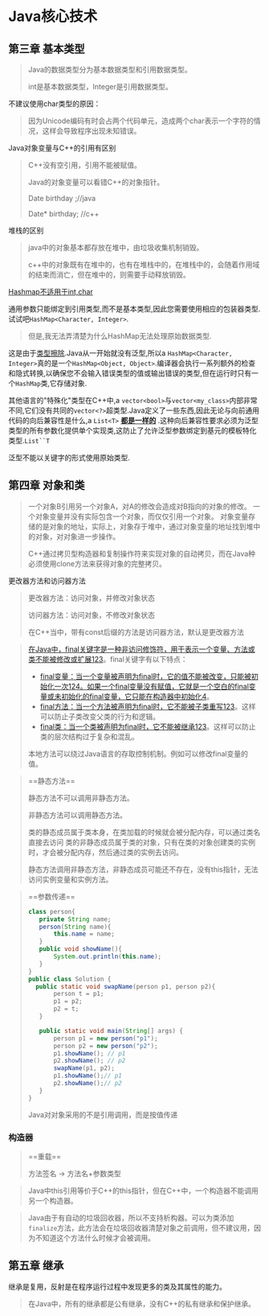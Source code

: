# Java核心技术

## 第三章 基本类型



> Java的数据类型分为基本数据类型和引用数据类型。
>
> int是基本数据类型，Integer是引用数据类型。

不建议使用char类型的原因：

> 因为Unicode编码有时会占两个代码单元，造成两个char表示一个字符的情况，这样会导致程序出现未知错误。



Java对象变量与C++的引用有区别

> C++没有空引用，引用不能被赋值。
>
> Java的对象变量可以看错C++的对象指针。
>
> Date birthday ;//java
>
> Date* birthday; //c++
>
> 

堆栈的区别

> java中的对象基本都存放在堆中，由垃圾收集机制销毁。
>
> c++中的对象既有在堆中的，也有在堆栈中的，在堆栈中的，会随着作用域的结束而消亡，但在堆中的，则需要手动释放销毁。



 [Hashmap不适用于int,char](https://qa.1r1g.com/sf/ask/925142011/#)

通用参数只能绑定到引用类型,而不是基本类型,因此您需要使用相应的包装器类型.试试吧`HashMap<Character, Integer>`.

> 但是,我无法弄清楚为什么HashMap无法处理原始数据类型.

这是由于[类型擦除](http://docs.oracle.com/javase/tutorial/java/generics/erasure.html).Java从一开始就没有泛型,所以a `HashMap<Character, Integer>`真的是一个`HashMap<Object, Object>`.编译器会执行一系列额外的检查和隐式转换,以确保您不会输入错误类型的值或输出错误的类型,但在运行时只有一个`HashMap`类,它存储对象.

其他语言的"特殊化"类型在C++中,a `vector<bool>`与`vector<my_class>`内部非常不同,它们没有共同的`vector<?>`超类型.Java定义了一些东西,因此无论与向前通用代码的向后兼容性是什么,a `List<T>` [**都是一样的**](https://en.wikipedia.org/wiki/Is-a) .这种向后兼容性要求必须为泛型类型的所有参数化提供单个实现类,这防止了允许泛型参数绑定到基元的模板特化类型.`List``T`

泛型不能以关键字的形式使用原始类型.

## 第四章 对象和类



> 一个对象B引用另一个对象A，对A的修改会造成对B指向的对象的修改。
> 一个对象变量并没有实际包含一个对象，而仅仅引用一个对象。
> 对象变量存储的是对象的地址，实际上，对象存于堆中，通过对象变量的地址找到堆中的对象，对对象进一步操作。
>
> C++通过拷贝型构造器和复制操作符来实现对象的自动拷贝，而在Java种必须使用clone方法来获得对象的完整拷贝。



更改器方法和访问器方法

> 更改器方法：访问对象，并修改对象状态
>
> 访问器方法：访问对象，不修改对象状态
>
> 在C++当中，带有const后缀的方法是访问器方法，默认是更改器方法

> [在Java中，final关键字是一种非访问修饰符，用于表示一个变量、方法或类不能被修改或扩展](https://www.geeksforgeeks.org/final-keyword-in-java/)[1](https://www.geeksforgeeks.org/final-keyword-in-java/)[2](https://www.programiz.com/java-programming/final-keyword)[3](https://www.w3schools.com/java/ref_keyword_final.asp)。final关键字有以下特点：
>
> - [final变量：当一个变量被声明为final时，它的值不能被改变，只能被初始化一次](https://www.geeksforgeeks.org/final-keyword-in-java/)[1](https://www.geeksforgeeks.org/final-keyword-in-java/)[2](https://www.programiz.com/java-programming/final-keyword)[4](https://www.javatpoint.com/final-keyword)[。如果一个final变量没有赋值，它就是一个空白的final变量或未初始化的final变量，它只能在构造器中初始化](https://www.javatpoint.com/final-keyword)[4](https://www.javatpoint.com/final-keyword)。
> - [final方法：当一个方法被声明为final时，它不能被子类重写](https://www.geeksforgeeks.org/final-keyword-in-java/)[1](https://www.geeksforgeeks.org/final-keyword-in-java/)[2](https://www.programiz.com/java-programming/final-keyword)[3](https://www.w3schools.com/java/ref_keyword_final.asp)。这样可以防止子类改变父类的行为和逻辑。
> - [final类：当一个类被声明为final时，它不能被继承](https://www.geeksforgeeks.org/final-keyword-in-java/)[1](https://www.geeksforgeeks.org/final-keyword-in-java/)[2](https://www.programiz.com/java-programming/final-keyword)[3](https://www.w3schools.com/java/ref_keyword_final.asp)。这样可以防止类的层次结构过于复杂和混乱。
>
> 本地方法可以绕过Java语言的存取控制机制。例如可以修改final变量的值。

> ==静态方法==
>
> 静态方法不可以调用非静态方法。
>
> 非静态方法可以调用静态方法。
>
> 类的静态成员属于类本身，在类加载的时候就会被分配内存，可以通过类名直接去访问
> 类的非静态成员属于类的对象，只有在类的对象创建类的实例时，才会被分配内存，然后通过类的实例去访问。
>
> 静态方法调用非静态方法，非静态成员可能还不存在，没有this指针，无法访问实例变量和实例方法。

>==参数传递==
>
>```java
>class person{
>    private String name;
>    person(String name){
>        this.name = name;
>    }
>    public void showName(){
>        System.out.println(this.name);
>    }
>}
>public class Solution {
>	public static void swapName(person p1, person p2){
>        person t = p1;
>        p1 = p2;
>        p2 = t;
>    }
>
>    public static void main(String[] args) {
>        person p1 = new person("p1");
>        person p2 = new person("p2");
>        p1.showName(); // p1
>        p2.showName(); // p2
>        swapName(p1, p2);
>        p1.showName();// p1 
>        p2.showName();// p2
>    }
>}
>```
>
>Java对对象采用的不是引用调用，而是按值传递

### 构造器

> ==重载==
>
> 方法签名 -> 方法名+参数类型

> Java中this引用等价于C++的this指针，但在C++中，一个构造器不能调用另一个构造器。

> Java由于有自动的垃圾回收器，所以不支持析构器。可以为类添加`finalize`方法，此方法会在垃圾回收器清楚对象之前调用，但不建议用，因为不知道这个方法什么时候才会被调用。

## 第五章 继承

继承是复用，反射是在程序运行过程中发现更多的类及其属性的能力。

> 在Java中，所有的继承都是公有继承，没有C++的私有继承和保护继承。
